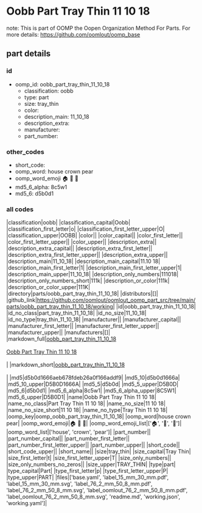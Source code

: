 # Oobb Part Tray Thin 11 10 18  

note: This is part of OOMP the Oopen Organization Method For Parts. For more details: https://github.com/oomlout/oomp_base

##  part details





### id
* oomp_id: oobb_part_tray_thin_11_10_18
  * classification: oobb
  * type: part
  * size: tray_thin
  * color: 
  * description_main: 11_10_18
  * description_extra: 
  * manufacturer: 
  * part_number: 

### other_codes
* short_code: 
* oomp_word: house crown pear
* oomp_word_emoji :house: :crown: :pear:
* md5_6_alpha: 8c5w1
* md5_6: d5b0d1

### all codes 
|classification|oobb|
|classification_capital|Oobb|
|classification_first_letter|o|
|classification_first_letter_upper|O|
|classification_upper|OOBB|
|color||
|color_capital||
|color_first_letter||
|color_first_letter_upper||
|color_upper||
|description_extra||
|description_extra_capital||
|description_extra_first_letter||
|description_extra_first_letter_upper||
|description_extra_upper||
|description_main|11_10_18|
|description_main_capital|11.10 18|
|description_main_first_letter|1|
|description_main_first_letter_upper|1|
|description_main_upper|11_10_18|
|description_only_numbers|111018|
|description_only_numbers_short|111k|
|description_or_color|111k|
|description_or_color_upper|111K|
|directory|parts/oobb_part_tray_thin_11_10_18|
|distributors|[]|
|github_link|https://github.com/oomlout/oomlout_oomp_part_src/tree/main/parts/oobb_part_tray_thin_11_10_18/working|
|id|oobb_part_tray_thin_11_10_18|
|id_no_class|part_tray_thin_11_10_18|
|id_no_size|11_10_18|
|id_no_type|tray_thin_11_10_18|
|manufacturer||
|manufacturer_capital||
|manufacturer_first_letter||
|manufacturer_first_letter_upper||
|manufacturer_upper||
|manufacturers|[]|
|markdown_full|[oobb_part_tray_thin_11_10_18](https://github.com/oomlout/oomlout_oomp_part_src/tree/main/parts/oobb_part_tray_thin_11_10_18/working)<br>[](https://github.com/oomlout/oomlout_oomp_part_src/tree/main/parts/oobb_part_tray_thin_11_10_18/working)<br>[Oobb Part Tray Thin 11 10 18](https://github.com/oomlout/oomlout_oomp_part_src/tree/main/parts/oobb_part_tray_thin_11_10_18/working)<br><br>|
|markdown_short|[oobb_part_tray_thin_11_10_18](https://github.com/oomlout/oomlout_oomp_part_src/tree/main/parts/oobb_part_tray_thin_11_10_18/working)<br><br>|
|md5|d5b0d1666aeb678fdeb26a0f166addf9|
|md5_10|d5b0d1666a|
|md5_10_upper|D5B0D1666A|
|md5_5|d5b0d|
|md5_5_upper|D5B0D|
|md5_6|d5b0d1|
|md5_6_alpha|8c5w1|
|md5_6_alpha_upper|8C5W1|
|md5_6_upper|D5B0D1|
|name|Oobb Part Tray Thin 11 10 18|
|name_no_class|Part Tray Thin 11 10 18|
|name_no_size|11 10 18|
|name_no_size_short|11 10 18|
|name_no_type|Tray Thin 11 10 18|
|oomp_key|oomp_oobb_part_tray_thin_11_10_18|
|oomp_word|house crown pear|
|oomp_word_emoji|:house: :crown: :pear:|
|oomp_word_emoji_list|[':house:', ':crown:', ':pear:']|
|oomp_word_list|['house', 'crown', 'pear']|
|part_number||
|part_number_capital||
|part_number_first_letter||
|part_number_first_letter_upper||
|part_number_upper||
|short_code||
|short_code_upper||
|short_name||
|size|tray_thin|
|size_capital|Tray Thin|
|size_first_letter|t|
|size_first_letter_upper|T|
|size_only_numbers||
|size_only_numbers_no_zeros||
|size_upper|TRAY_THIN|
|type|part|
|type_capital|Part|
|type_first_letter|p|
|type_first_letter_upper|P|
|type_upper|PART|
|files|['base.yaml', 'label_15_mm_30_mm.pdf', 'label_15_mm_30_mm.svg', 'label_76_2_mm_50_8_mm.pdf', 'label_76_2_mm_50_8_mm.svg', 'label_oomlout_76_2_mm_50_8_mm.pdf', 'label_oomlout_76_2_mm_50_8_mm.svg', 'readme.md', 'working.json', 'working.yaml']|
